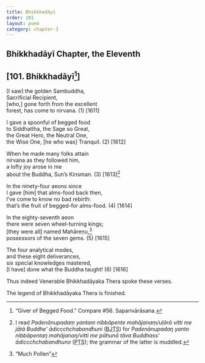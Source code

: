 ```yaml
---
title: Bhikkhadāyī
order: 101
layout: poem
category: chapter-3
---
```


## Bhikkhadāyī Chapter, the Eleventh

## \[101. Bhikkhadāyī[^1]\]

\[I saw\] the golden Sambuddha,  
Sacrificial Recipient,  
\[who,\] gone forth from the excellent  
forest, has come to nirvana. (1) \[1611\]

I gave a spoonful of begged food  
to Siddhattha, the Sage so Great,  
the Great Hero, the Neutral One,  
the Wise One, \[he who was\] Tranquil. (2) \[1612\]

When he made many folks attain  
nirvana as they followed him,  
a lofty joy arose in me  
about the Buddha, Sun’s Kinsman. (3) \[1613\][^2]

In the ninety-four aeons since  
I gave \[him\] that alms-food back then,  
I’ve come to know no bad rebirth:  
that’s the fruit of begged-for alms-food. (4) \[1614\]

In the eighty-seventh aeon  
there were seven wheel-turning kings;  
\[they were all\] named Mahāreṇu,[^3]  
possessors of the seven gems. (5) \[1615\]

The four analytical modes,  
and these eight deliverances,  
six special knowledges mastered,  
\[I have\] done what the Buddha taught! (6) \[1616\]

Thus indeed Venerable Bhikkhadāyaka Thera spoke these verses.

The legend of Bhikkhadāyaka Thera is finished.

[^1]: “Giver of Begged Food.” Compare \#56. Saparivārāsana.

[^2]: I read *Padenānupadaṃ yantaṃ nibbāpente mahājanaṃ/uḷārā vitti me jātā Buddhe’ ādi<span class="diacritics" data-state="on">cc</span><span class="no-diacritics" data-state="off">chch</span>abandhuni* (<abbr title="Buddha Jayanthi Tripitaka Series">BJTS</abbr>) for *Padenānupadaŋ yanto nibbāpentaŋ mahājanaŋ/vitti me pāhunā tāva Buddhass’ ādi<span class="diacritics" data-state="on">cc</span><span class="no-diacritics" data-state="off">chch</span>abandhuno* (<abbr title="Pali Text Society">PTS</abbr>); the grammar of the latter is muddled.

[^3]: “Much Pollen”

